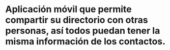 # Aplicación móvil que permite compartir su directorio con otras personas, así todos puedan tener la misma información de los contactos.
